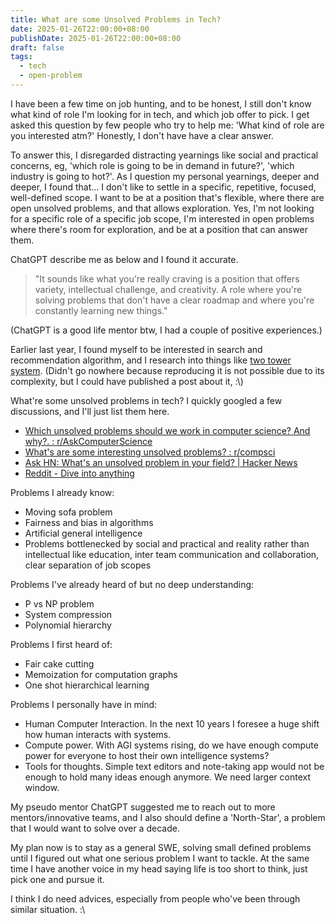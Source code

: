 ```yaml
---
title: What are some Unsolved Problems in Tech?
date: 2025-01-26T22:00:00+08:00
publishDate: 2025-01-26T22:00:00+08:00
draft: false
tags:
  - tech
  - open-problem
---
```


I have been a few time on job hunting, and to be honest, I still don't know what kind of role I'm looking for in tech, and which job offer to pick. I get asked this question by few people who try to help me: 'What kind of role are you interested atm?' Honestly, I don't have have a clear answer.

To answer this, I disregarded distracting yearnings like social and practical concerns, eg, 'which role is going to be in demand in future?', 'which industry is going to hot?'. As I question my personal yearnings, deeper and deeper, I found that... I don't like to settle in a specific, repetitive, focused, well-defined scope. I want to be at a position that's flexible, where there are open unsolved problems, and that allows exploration. Yes, I'm not looking for a specific role of a specific job scope, I'm interested in open problems where there's room for exploration, and be at a position that can answer them.

ChatGPT describe me as below and I found it accurate.
> "It sounds like what you're really craving is a position that offers variety, intellectual challenge, and creativity. A role where you're solving problems that don't have a clear roadmap and where you're constantly learning new things."

(ChatGPT is a good life mentor btw, I had a couple of positive experiences.)

Earlier last year, I found myself to be interested in search and recommendation algorithm, and I research into things like [two tower system](https://www.hopsworks.ai/dictionary/two-tower-embedding-model). (Didn't go nowhere because reproducing it is not possible due to its complexity, but I could have published a post about it, :\\)

What're some unsolved problems in tech? I quickly googled a few discussions, and I'll just list them here.

- [Which unsolved problems should we work in computer science? And why?. : r/AskComputerScience](https://www.reddit.com/r/AskComputerScience/comments/17nql1m/which_unsolved_problems_should_we_work_in/)
- [What's are some interesting unsolved problems? : r/compsci](https://www.reddit.com/r/compsci/comments/8ffbg2/whats_are_some_interesting_unsolved_problems/)
- [Ask HN: What's an unsolved problem in your field? | Hacker News](https://news.ycombinator.com/item?id=22899131)
- [Reddit - Dive into anything](https://www.reddit.com/r/SoftwareEngineering/comments/nr8noh/what_is_the_biggest_issues_in_the_it_industry_at/)

Problems I already know:
- Moving sofa problem
- Fairness and bias in algorithms
- Artificial general intelligence
- Problems bottlenecked by social and practical and reality rather than intellectual like education, inter team communication and collaboration, clear separation of job scopes

Problems I've already heard of but no deep understanding:
- P vs NP problem
- System compression
- Polynomial hierarchy

Problems I first heard of:
- Fair cake cutting
- Memoization for computation graphs
- One shot hierarchical learning

Problems I personally have in mind:
- Human Computer Interaction. In the next 10 years I foresee a huge shift how human interacts with systems.
- Compute power. With AGI systems rising, do we have enough compute power for everyone to host their own intelligence systems?
- Tools for thoughts. Simple text editors and note-taking app would not be enough to hold many ideas enough anymore. We need larger context window.


My pseudo mentor ChatGPT suggested me to reach out to more mentors/innovative teams, and I also should define a 'North-Star', a problem that I would want to solve over a decade.

My plan now is to stay as a general SWE, solving small defined problems until I figured out what one serious problem I want to tackle. At the same time I have another voice in my head saying life is too short to think, just pick one and pursue it. 

I think I do need advices, especially from people who've been through similar situation. :\\